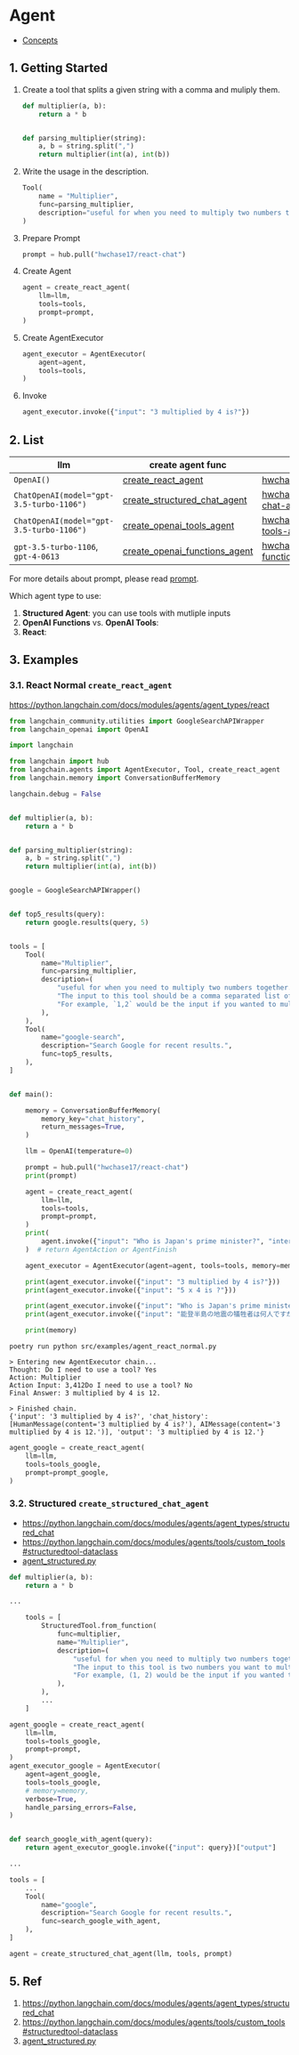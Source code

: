 # Agent

- [Concepts](https://python.langchain.com/docs/modules/agents/concepts)

## 1. Getting Started

1. Create a tool that splits a given string with a comma and muliply them.
    ```py
    def multiplier(a, b):
        return a * b


    def parsing_multiplier(string):
        a, b = string.split(",")
        return multiplier(int(a), int(b))
    ```
1. Write the usage in the description.

    ```py
    Tool(
        name = "Multiplier",
        func=parsing_multiplier,
        description="useful for when you need to multiply two numbers together. The input to this tool should be a comma separated list of numbers of length two, representing the two numbers you want to multiply together. For example, `1,2` would be the input if you wanted to multiply 1 by 2."
    )
    ```

1. Prepare Prompt

    ```py
    prompt = hub.pull("hwchase17/react-chat")
    ```

1. Create Agent

    ```py
    agent = create_react_agent(
        llm=llm,
        tools=tools,
        prompt=prompt,
    )
    ```

1. Create AgentExecutor

    ```py
    agent_executor = AgentExecutor(
        agent=agent,
        tools=tools,
    )
    ```

1. Invoke

    ```py
    agent_executor.invoke({"input": "3 multiplied by 4 is?"})
    ```

## 2. List

|llm|create agent func|prompt|output parser|link|
|---|---|---|---|---|
|`OpenAI()`|[create_react_agent](https://api.python.langchain.com/en/latest/_modules/langchain/agents/react/agent.html)|[hwchase17/react-chat](https://smith.langchain.com/hub/hwchase17/react-chat)|`ReActSingleInputOutputParser`|[link](https://python.langchain.com/docs/modules/agents/agent_types/react)|
|`ChatOpenAI(model="gpt-3.5-turbo-1106")`|[create_structured_chat_agent](https://api.python.langchain.com/en/latest/_modules/langchain/agents/structured_chat/base.html#create_structured_chat_agent)|[hwchase17/structured-chat-agent](https://smith.langchain.com/hub/hwchase17/structured-chat-chat)|`JSONAgentOutputParser`|[link](https://python.langchain.com/docs/modules/agents/agent_types/structured_chat)|
|`ChatOpenAI(model="gpt-3.5-turbo-1106")`|[create_openai_tools_agent](https://api.python.langchain.com/en/latest/_modules/langchain/agents/openai_tools/base.html#create_openai_tools_agent)|[hwchase17/openai-tools-agent](https://smith.langchain.com/hub/hwchase17/openai-tools-agent)|`OpenAIToolsAgentOutputParser`|[link](https://python.langchain.com/docs/modules/agents/agent_types/openai_tools)|
|`gpt-3.5-turbo-1106`, `gpt-4-0613`|[create_openai_functions_agent](https://api.python.langchain.com/en/latest/_modules/langchain/agents/openai_functions_agent/base.html#create_openai_functions_agent)|[hwchase17/openai-functions-agent](https://smith.langchain.com/hub/hwchase17/openai-functions-agent)|`OpenAIFunctionsAgentOutputParser`|[link](https://python.langchain.com/docs/modules/agents/agent_types/openai_functions_agent)|

For more details about prompt, please read [prompt](agent/prompt.md).

Which agent type to use:

1. **Structured Agent**: you can use tools with mutliple inputs
1. **OpenAI Functions** vs. **OpenAI Tools**:
1. **React**:

## 3. Examples

### 3.1. React Normal `create_react_agent`

https://python.langchain.com/docs/modules/agents/agent_types/react

```py
from langchain_community.utilities import GoogleSearchAPIWrapper
from langchain_openai import OpenAI

import langchain

from langchain import hub
from langchain.agents import AgentExecutor, Tool, create_react_agent
from langchain.memory import ConversationBufferMemory

langchain.debug = False


def multiplier(a, b):
    return a * b


def parsing_multiplier(string):
    a, b = string.split(",")
    return multiplier(int(a), int(b))


google = GoogleSearchAPIWrapper()


def top5_results(query):
    return google.results(query, 5)


tools = [
    Tool(
        name="Multiplier",
        func=parsing_multiplier,
        description=(
            "useful for when you need to multiply two numbers together. "
            "The input to this tool should be a comma separated list of numbers of length two, representing the two numbers you want to multiply together. "
            "For example, `1,2` would be the input if you wanted to multiply 1 by 2."
        ),
    ),
    Tool(
        name="google-search",
        description="Search Google for recent results.",
        func=top5_results,
    ),
]


def main():

    memory = ConversationBufferMemory(
        memory_key="chat_history",
        return_messages=True,
    )

    llm = OpenAI(temperature=0)

    prompt = hub.pull("hwchase17/react-chat")
    print(prompt)

    agent = create_react_agent(
        llm=llm,
        tools=tools,
        prompt=prompt,
    )
    print(
        agent.invoke({"input": "Who is Japan's prime minister?", "intermediate_steps": [], "chat_history": []})
    )  # return AgentAction or AgentFinish

    agent_executor = AgentExecutor(agent=agent, tools=tools, memory=memory, verbose=True, handle_parsing_errors=False)

    print(agent_executor.invoke({"input": "3 multiplied by 4 is?"}))
    print(agent_executor.invoke({"input": "5 x 4 is ?"}))

    print(agent_executor.invoke({"input": "Who is Japan's prime minister?"}))
    print(agent_executor.invoke({"input": "能登半島の地震の犠牲者は何人ですか"}))

    print(memory)
```

```
poetry run python src/examples/agent_react_normal.py
```

```
> Entering new AgentExecutor chain...
Thought: Do I need to use a tool? Yes
Action: Multiplier
Action Input: 3,412Do I need to use a tool? No
Final Answer: 3 multiplied by 4 is 12.

> Finished chain.
{'input': '3 multiplied by 4 is?', 'chat_history': [HumanMessage(content='3 multiplied by 4 is?'), AIMessage(content='3 multiplied by 4 is 12.')], 'output': '3 multiplied by 4 is 12.'}
```

```py
agent_google = create_react_agent(
    llm=llm,
    tools=tools_google,
    prompt=prompt_google,
)
```

### 3.2. Structured `create_structured_chat_agent`

- https://python.langchain.com/docs/modules/agents/agent_types/structured_chat
- https://python.langchain.com/docs/modules/agents/tools/custom_tools#structuredtool-dataclass
- [agent_structured.py](../../src/examples/agent_structured.py)


```py
def multiplier(a, b):
    return a * b

...

    tools = [
        StructuredTool.from_function(
            func=multiplier,
            name="Multiplier",
            description=(
                "useful for when you need to multiply two numbers together. "
                "The input to this tool is two numbers you want to multiply together. "
                "For example, (1, 2) would be the input if you wanted to multiply 1 by 2."
            ),
        ),
        ...
    ]
```

```py
agent_google = create_react_agent(
    llm=llm,
    tools=tools_google,
    prompt=prompt,
)
agent_executor_google = AgentExecutor(
    agent=agent_google,
    tools=tools_google,
    # memory=memory,
    verbose=True,
    handle_parsing_errors=False,
)


def search_google_with_agent(query):
    return agent_executor_google.invoke({"input": query})["output"]

...

tools = [
    ...
    Tool(
        name="google",
        description="Search Google for recent results.",
        func=search_google_with_agent,
    ),
]

agent = create_structured_chat_agent(llm, tools, prompt)
```

## 5. Ref

1. https://python.langchain.com/docs/modules/agents/agent_types/structured_chat
1. https://python.langchain.com/docs/modules/agents/tools/custom_tools#structuredtool-dataclass
1. [agent_structured.py](../../src/examples/agent_structured.py)
